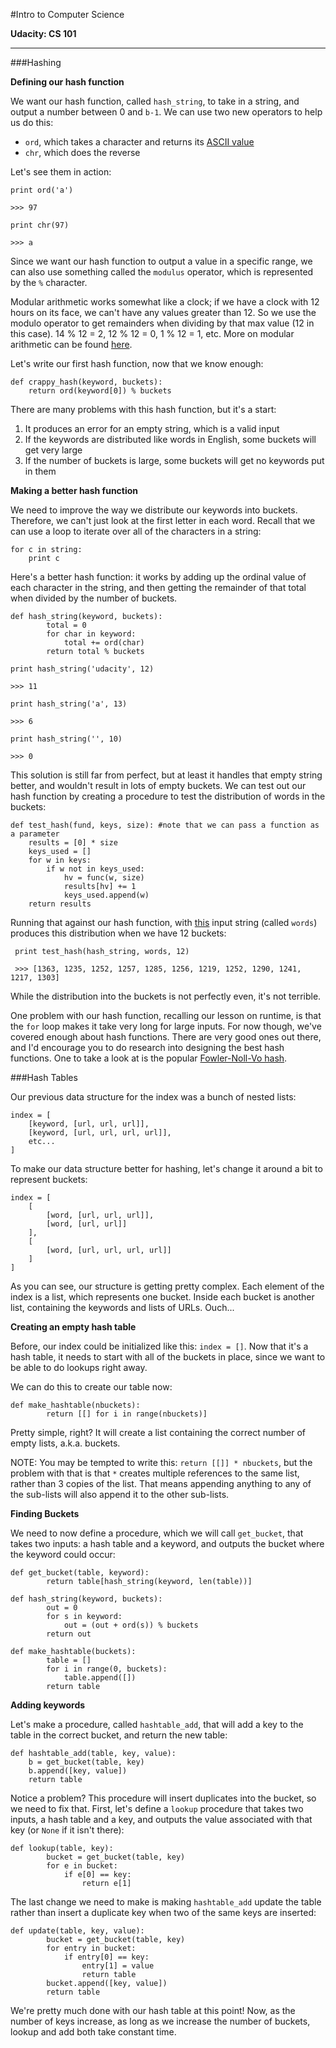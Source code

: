 #Intro to Computer Science

**Udacity: CS 101**

---

###Hashing

**Defining our hash function**

We want our hash function, called `hash_string`, to take in a string, and output a number between 0 and `b-1`. We can use two new operators to help us do this:

* `ord`, which takes a character and returns its [ASCII value](http://www.asciitable.com/)
* `chr`, which does the reverse

Let's see them in action:

	print ord('a')
	
	>>> 97
	
	print chr(97)
	
	>>> a
	
Since we want our hash function to output a value in a specific range, we can also use something called the `modulus` operator, which is represented by the `%` character.

Modular arithmetic works somewhat like a clock; if we have a clock with 12 hours on its face, we can't have any values greater than 12. So we use the modulo operator to get remainders when dividing by that max value (12 in this case). 14 % 12 = 2, 12 % 12 = 0, 1 % 12 = 1, etc. More on modular arithmetic can be found [here](http://www.math.rutgers.edu/~erowland/modulararithmetic.html).

Let's write our first hash function, now that we know enough:

	def crappy_hash(keyword, buckets):
		return ord(keyword[0]) % buckets
		
There are many problems with this hash function, but it's a start:

1. It produces an error for an empty string, which is a valid input
2. If the keywords are distributed like words in English, some buckets will get very large
3. If the number of buckets is large, some buckets will get no keywords put in them

**Making a better hash function**

We need to improve the way we distribute our keywords into buckets. Therefore, we can't just look at the first letter in each word. Recall that we can use a loop to iterate over all of the characters in a string:

	for c in string:
		print c
		
Here's a better hash function: it works by adding up the ordinal value of each character in the string, and then getting the remainder of that total when divided by the number of buckets.

	def hash_string(keyword, buckets):
    		total = 0
    		for char in keyword:
        		total += ord(char)
    		return total % buckets

	print hash_string('udacity', 12)
	
	>>> 11
	
	print hash_string('a', 13)
	
	>>> 6
	
	print hash_string('', 10)
	
	>>> 0
	
This solution is still far from perfect, but at least it handles that empty string better, and wouldn't result in lots of empty buckets. We can test out our hash function by creating a procedure to test the distribution of words in the buckets:

	def test_hash(fund, keys, size): #note that we can pass a function as a parameter
		results = [0] * size
		keys_used = []
		for w in keys:
			if w not in keys_used:
				hv = func(w, size)
				results[hv] += 1
				keys_used.append(w)
		return results
		
Running that against our hash function, with [this](http://www.gutenberg.org/cache/epub/1661/pg1661.txt) input string (called `words`) produces this distribution when we have 12 buckets:

	 print test_hash(hash_string, words, 12)
	 
	 >>> [1363, 1235, 1252, 1257, 1285, 1256, 1219, 1252, 1290, 1241, 1217, 1303]
	 
While the distribution into the buckets is not perfectly even, it's not terrible.

One problem with our hash function, recalling our lesson on runtime, is that the `for` loop makes it take very long for large inputs. For now though, we've covered enough about hash functions. There are very good ones out there, and I'd encourage you to do research into designing the best hash functions. One to take a look at is the popular [Fowler-Noll-Vo hash](http://en.wikipedia.org/wiki/Fowler%E2%80%93Noll%E2%80%93Vo_hash_function).

###Hash Tables

Our previous data structure for the index was a bunch of nested lists:

	index = [
		[keyword, [url, url, url]],
		[keyword, [url, url, url, url]],
		etc...
	]
	
To make our data structure better for hashing, let's change it around a bit to represent buckets:

	index = [
		[
			[word, [url, url, url]],
			[word, [url, url]]	
		],
		[
			[word, [url, url, url, url]]	
		]
	]
	
As you can see, our structure is getting pretty complex. Each element of the index is a list, which represents one bucket. Inside each bucket is another list, containing the keywords and lists of URLs. Ouch...

**Creating an empty hash table**

Before, our index could be initialized like this: `index = []`. Now that it's a hash table, it needs to start with all of the buckets in place, since we want to be able to do lookups right away.

We can do this to create our table now:

	def make_hashtable(nbuckets):
    		return [[] for i in range(nbuckets)]
		
Pretty simple, right? It will create a list containing the correct number of empty lists, a.k.a. buckets.

NOTE: You may be tempted to write this: `return [[]] * nbuckets`, but the problem with that is that `*` creates multiple references to the same list, rather than 3 copies of the list. That means appending anything to any of the sub-lists will also append it to the other sub-lists.

**Finding Buckets**

We need to now define a procedure, which we will call `get_bucket`, that takes two inputs: a hash table and a keyword, and outputs the bucket where the keyword could occur:

	def get_bucket(table, keyword):
    		return table[hash_string(keyword, len(table))]

	def hash_string(keyword, buckets):
    		out = 0
    		for s in keyword:
        		out = (out + ord(s)) % buckets
    		return out
	
	def make_hashtable(buckets):
    		table = []
    		for i in range(0, buckets):
        		table.append([])
    		return table
		
**Adding keywords**

Let's make a procedure, called `hashtable_add`, that will add a key to the table in the correct bucket, and return the new table:

	def hashtable_add(table, key, value):
		b = get_bucket(table, key)
		b.append([key, value])
		return table

Notice a problem? This procedure will insert duplicates into the bucket, so we need to fix that. First, let's define a `lookup` procedure that takes two inputs, a hash table and a key, and outputs the value associated with that key (or `None` if it isn't there):

	def lookup(table, key):
    		bucket = get_bucket(table, key)
    		for e in bucket:
        		if e[0] == key:
            		return e[1]

The last change we need to make is making `hashtable_add` update the table rather than insert a duplicate key when two of the same keys are inserted:

	def update(table, key, value):
    		bucket = get_bucket(table, key)
    		for entry in bucket:
        		if entry[0] == key:
            		entry[1] = value
            		return table
    		bucket.append([key, value])
    		return table

We're pretty much done with our hash table at this point! Now, as the number of keys increase, as long as we increase the number of buckets, lookup and add both take constant time.